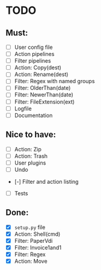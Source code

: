 # TODO

## Must:

- [ ] User config file
- [ ] Action pipelines
- [ ] Filter pipelines
- [ ] Action: Copy(dest)
- [ ] Action: Rename(dest)
- [ ] Filter: Regex with named groups
- [ ] Filter: OlderThan(date)
- [ ] Filter: NewerThan(date)
- [ ] Filter: FileExtension(ext)
- [ ] Logfile
- [ ] Documentation

## Nice to have:

- [ ] Action: Zip
- [ ] Action: Trash
- [ ] User plugins
- [ ] Undo
- [-] Filter and action listing
- [ ] Tests

## Done:

- [x] `setup.py` file
- [x] Action: Shell(cmd)
- [x] Filter: PaperVdi
- [x] Filter: Invoice1and1
- [x] Filter: Regex
- [x] Action: Move
